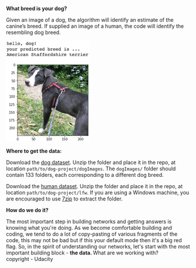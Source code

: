 **What breed is your dog?** <br>

[//]: # (Image References)

[image1]: ./images/sample_dog_output.png "Sample Output"
[image2]: ./images/vgg16_model.png "VGG-16 Model Layers"
[image3]: ./images/vgg16_model_draw.png "VGG16 Model Figure"

Given an image of a dog, the algorithm will identify an estimate of the canine’s breed.  If supplied an image of a human, the code will identify the resembling dog breed.  

![Sample Output][image1]


**Where to get the data:**

Download the [dog dataset](https://s3-us-west-1.amazonaws.com/udacity-aind/dog-project/dogImages.zip).  Unzip the folder and place it in the repo, at location `path/to/dog-project/dogImages`.  The `dogImages/` folder should contain 133 folders, each corresponding to a different dog breed.

Download the [human dataset](http://vis-www.cs.umass.edu/lfw/lfw.tgz).  Unzip the folder and place it in the repo, at location `path/to/dog-project/lfw`.  If you are using a Windows machine, you are encouraged to use [7zip](http://www.7-zip.org/) to extract the folder. 

**How do we do it?** 

The most important step in building networks and getting answers is knowing what you're doing. As we become comfortable building and coding, we tend to do a lot of copy-pasting of various fragments of the code, this may not be bad but if this your default mode then it's a big red flag. So, in the spirit of understanding our networks, let's start with the most important building block - <b> the data. </b> What are we working with? <br>
copyright - Udacity
